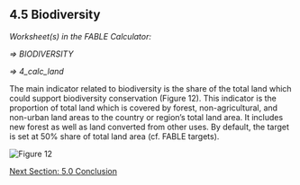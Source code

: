 ## 4.5 Biodiversity

_Worksheet(s) in the FABLE Calculator:_

_⇒ BIODIVERSITY_

_⇒ 4_calc_land_

The main indicator related to biodiversity is the share of the total land which could support biodiversity conservation (Figure 12). This indicator is the proportion of total land which is covered by forest, non-agricultural, and non-urban land areas to the country or region’s total land area. It includes new forest as well as land converted from other uses. By default, the target is set at 50% share of total land area (cf. FABLE targets).

![Figure 12](https://user-images.githubusercontent.com/68918893/88803939-7d4d8080-d1ad-11ea-9414-ca169f6e99b2.png)


[Next Section: 5.0 Conclusion](https://github.com/FableCalculator/DocumentationWiki/wiki/5_0.-Conclusion)

